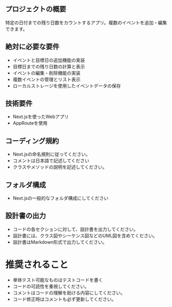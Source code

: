 <!-- Use this file to provide workspace-specific custom instructions to Copilot. For more details, visit https://code.visualstudio.com/docs/copilot/copilot-customization#_use-a-githubcopilotinstructionsmd-file -->

## プロジェクトの概要
特定の日付までの残り日数をカウントするアプリ。複数のイベントを追加・編集できます。

## 絶対に必要な要件
- イベントと目標日の追加機能の実装
- 目標日までの残り日数の計算と表示
- イベントの編集・削除機能の実装
- 複数イベントの管理とリスト表示
- ローカルストレージを使用したイベントデータの保存

## 技術要件
- Next.jsを使ったWebアプリ
- AppRouteを使用

## コーディング規約
- Next.jsの命名規則に従ってください。
- コメントは日本語で記述してください
- クラスやメソッドの説明を記述してください。

## フォルダ構成
- Next.jsの一般的なフォルダ構成にしてください

## 設計書の出力
- コードの各セクションに対して、設計書を出力してください。
- 設計書には、クラス図やシーケンス図などのUML図を含めてください。
- 設計書はMarkdown形式で出力してください。

# 推奨されること
- 単体テスト可能なものはテストコードを書く
- コードの可読性を重視してください。
- コメントはコードの理解を助ける内容にしてください。
- コード修正時はコメントも必ず更新してください。
